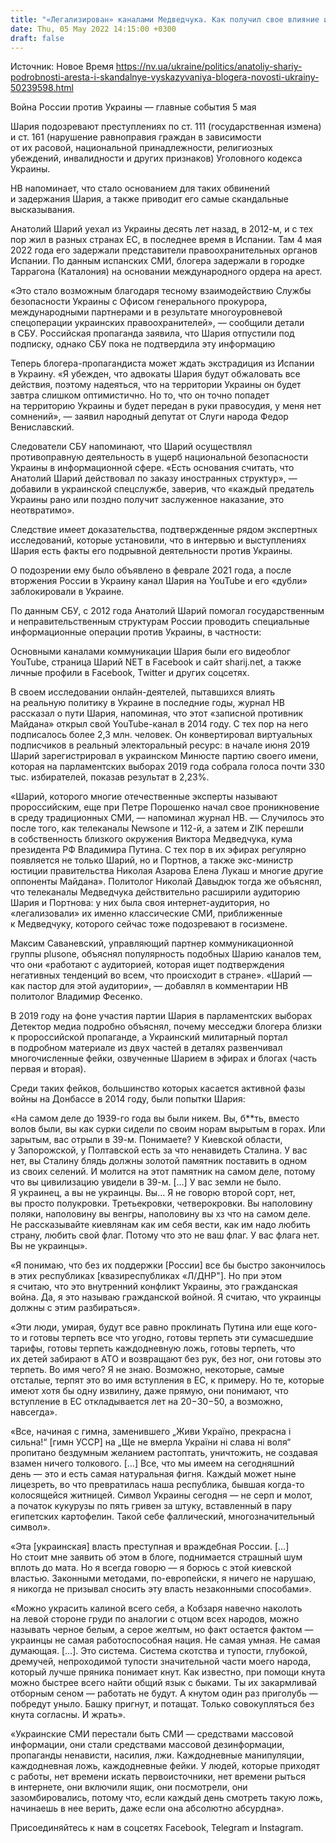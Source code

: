 ```yaml
---
title: "«Легализирован» каналами Медведчука. Как получил свое влияние и какими скандальными заявлениями известен задержанный Анатолий Шарий"
date: Thu, 05 May 2022 14:15:00 +0300
draft: false
---
```

Источник: Новое Время https://nv.ua/ukraine/politics/anatoliy-shariy-podrobnosti-aresta-i-skandalnye-vyskazyvaniya-blogera-novosti-ukrainy-50239598.html


Война России против Украины — главные события 5 мая

Шария подозревают преступлениях по ст. 111 (государственная измена) и ст. 161 (нарушение равноправия граждан в зависимости от их расовой, национальной принадлежности, религиозных убеждений, инвалидности и других признаков) Уголовного кодекса Украины.

НВ напоминает, что стало основанием для таких обвинений и задержания Шария, а также приводит его самые скандальные высказывания.

Анатолий Шарий уехал из Украины десять лет назад, в 2012-м, и с тех пор жил в разных странах ЕС, в последнее время в Испании. Там 4 мая 2022 года его задержали представители правоохранительных органов Испании. По данным испанских СМИ, блогера задержали в городке Таррагона (Каталония) на основании международного ордера на арест.

«Это стало возможным благодаря тесному взаимодействию Службы безопасности Украины с Офисом генерального прокурора, международными партнерами и в результате многоуровневой спецоперации украинских правоохранителей», — сообщили детали в СБУ. Российская пропаганда заявила, что Шария отпустили под подписку, однако СБУ пока не подтвердила эту информацию

Теперь блогера-пропагандиста может ждать экстрадиция из Испании в Украину. «Я убежден, что адвокаты Шария будут обжаловать все действия, поэтому надеяться, что на территории Украины он будет завтра слишком оптимистично. Но то, что он точно попадет на территорию Украины и будет передан в руки правосудия, у меня нет сомнений», — заявил народный депутат от Слуги народа Федор Вениславский.

Следователи СБУ напоминают, что Шарий осуществлял противоправную деятельность в ущерб национальной безопасности Украины в информационной сфере. «Есть основания считать, что Анатолий Шарий действовал по заказу иностранных структур», — добавили в украинской спецслужбе, заверив, что «каждый предатель Украины рано или поздно получит заслуженное наказание, это неотвратимо».

Следствие имеет доказательства, подтвержденные рядом экспертных исследований, которые установили, что в интервью и выступлениях Шария есть факты его подрывной деятельности против Украины.

О подозрении ему было объявлено в феврале 2021 года, а после вторжения России в Украину канал Шария на YouTube и его «дубли» заблокировали в Украине.

По данным СБУ, с 2012 года Анатолий Шарий помогал государственным и неправительственным структурам России проводить специальные информационные операции против Украины, в частности:

Основными каналами коммуникации Шария были его видеоблог YouTube, страница Шарий NET в Facebook и сайт sharij.net, а также личные профили в Facebook, Twitter и других соцсетях.

В своем исследовании онлайн-деятелей, пытавшихся влиять на реальную политику в Украине в последние годы, журнал НВ рассказал о пути Шария, напоминая, что этот «записной противник Майдана» открыл свой YouTube-канал в 2014 году. С тех пор на него подписалось более 2,3 млн. человек. Он конвертировал виртуальных подписчиков в реальный электоральный ресурс: в начале июня 2019 Шарий зарегистрировал в украинском Минюсте партию своего имени, которая на парламентских выборах 2019 года собрала голоса почти 330 тыс. избирателей, показав результат в 2,23%.

«Шарий, которого многие отечественные эксперты называют пророссийским, еще при Петре Порошенко начал свое проникновение в среду традиционных СМИ, — напоминал журнал НВ. — Случилось это после того, как телеканалы Newsone и 112-й, а затем и ZIK перешли в собственность близкого окружения Виктора Медведчука, кума президента РФ Владимира Путина. С тех пор в их эфирах регулярно появляется не только Шарий, но и Портнов, а также экс-министр юстиции правительства Николая Азарова Елена Лукаш и многие другие оппоненты Майдана». Политолог Николай Давыдюк тогда же объяснял, что телеканалы Медведчука действительно расширили аудиторию Шария и Портнова: у них была своя интернет-аудитория, но «легализовали» их именно классические СМИ, приближенные к Медведчуку, которого сейчас тоже подозревают в госизмене.

Максим Саваневский, управляющий партнер коммуникационной группы plusone, объяснял популярность подобных Шарию каналов тем, что они «работают с аудиторией, которая ищет подтверждения негативных тенденций во всем, что происходит в стране». «Шарий — как пастор для этой аудитории», — добавлял в комментарии НВ политолог Владимир Фесенко.

В 2019 году на фоне участия партии Шария в парламентских выборах Детектор медиа подробно объяснял, почему месседжи блогера близки к пророссийской пропаганде, а Украинский милитарный портал в подробном материале из двух частей в деталях развенчивал многочисленные фейки, озвученные Шарием в эфирах и блогах (часть первая и вторая).

Среди таких фейков, большинство которых касается активной фазы войны на Донбассе в 2014 году, были попытки Шария:

«На самом деле до 1939-го года вы были никем. Вы, б**ть, вместо волов были, вы как сурки сидели по своим норам вырытым в горах. Или зарытым, вас отрыли в 39-м. Понимаете? У Киевской области, у Запорожской, у Полтавской есть за что ненавидеть Сталина. У вас нет, вы Сталину блядь должны золотой памятник поставить в одном из своих селений. И молится на этот памятник на самом деле, потому что вы цивилизацию увидели в 39-м. […] У вас земли не было. Я украинец, а вы не украинцы. Вы… Я не говорю второй сорт, нет, вы просто полукровки. Третьекровки, четверокровки. Вы наполовину поляки, наполовину вы венгры, наполовину вы хз что на самом деле. Не рассказывайте киевлянам как им себя вести, как им надо любить страну, любить свой флаг. Потому что это не ваш флаг. У вас флага нет. Вы не украинцы».

«Я понимаю, что без их поддержки [России] все бы быстро закончилось в этих республиках [квазиреспубликах «Л/ДНР"]. Но при этом я считаю, что это внутренний конфликт Украины, это гражданская война. Да, я это называю гражданской войной. Я считаю, что украинцы должны с этим разбираться».

«Эти люди, умирая, будут все равно проклинать Путина или еще кого-то и готовы терпеть все что угодно, готовы терпеть эти сумасшедшие тарифы, готовы терпеть каждодневную ложь, готовы терпеть, что их детей забирают в АТО и возвращают без рук, без ног, они готовы это терпеть. Во имя чего? Я не знаю. Возможно, некоторые, самые отсталые, терпят это во имя вступления в ЕС, к примеру. Но те, которые имеют хотя бы одну извилину, даже прямую, они понимают, что вступление в ЕС откладывается лет на 20−30−50, а возможно, навсегда».

«Все, начиная с гимна, заменившего „Живи Україно, прекрасна і сильна!“ [гимн УССР] на „Ще не вмерла України ні слава ні воля“ пропитано бездумным желанием растоптать, уничтожить, не создавая взамен ничего толкового. […] Все, что мы имеем на сегодняшний день — это и есть самая натуральная фигня. Каждый может ныне лицезреть, во что превратилась наша республика, бывшая когда-то колосящейся житницей. Символ Украины сегодня — не серп и молот, а початок кукурузы по пять гривен за штуку, вставленный в пару египетских картофелин. Такой себе фаллический, многозначительный символ».

«Эта [украинская] власть преступная и враждебная России. […] Но стоит мне заявить об этом в блоге, поднимается страшный шум вплоть до мата. Но я всегда говорю — я борюсь с этой киевской властью. Законными методами, по-европейски, я ничего не нарушаю, я никогда не призывал сносить эту власть незаконными способами».

«Можно украсить калиной всего себя, а Кобзаря навечно наколоть на левой стороне груди по аналогии с отцом всех народов, можно называть черное белым, а серое желтым, но факт остается фактом — украинцы не самая работоспособная нация. Не самая умная. Не самая думающая. […]. Это система. Система скотства и тупости, глубокой, дремучей, непроходимой тупости значительной части моего народа, который лучше пряника понимает кнут. Как известно, при помощи кнута можно быстрее всего найти общий язык с быками. Ты их закармливай отборным сеном — работать не будут. А кнутом один раз приголубь — побредут уныло. Башку пригнут, и потащат. Только совокупляться без кнута согласны. И жрать».

«Украинские СМИ перестали быть СМИ — средствами массовой информации, они стали средствами массовой дезинформации, пропаганды ненависти, насилия, лжи. Каждодневные манипуляции, каждодневная ложь, каждодневные фейки. У людей, которые приходят с работы, нет времени искать первоисточники, нет времени рыться в интернете, они включили ящик, они посмотрели, они зазомбировались, потому что, если каждый день смотреть такую ложь, начинаешь в нее верить, даже если она абсолютно абсурдна».

Присоединяйтесь к нам в соцсетях Facebook, Telegram и Instagram.
